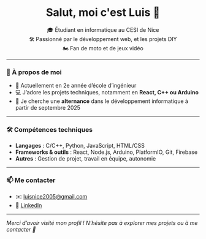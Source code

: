 <h1 align="center">Salut, moi c'est Luis 👋</h1>

<p align="center">
  🎓 Étudiant en informatique au CESI de Nice <br>
  🛠️ Passionné par le développement web, et les projets DIY <br>
  🏍️ Fan de moto et de jeux vidéo <br>
</p>

---

### 🧠 À propos de moi

- 🔧 Actuellement en 2e année d’école d’ingénieur
- 💻 J’adore les projets techniques, notamment en **React, C++ ou Arduino**
- 📅 Je cherche une **alternance** dans le développement informatique à partir de septembre 2025

---

### 🛠️ Compétences techniques

- **Langages** : C/C++, Python, JavaScript, HTML/CSS
- **Frameworks & outils** : React, Node.js, Arduino, PlatformIO, Git, Firebase
- **Autres** : Gestion de projet, travail en équipe, autonomie

---

### 📫 Me contacter

- ✉️ [luisnice2005@gmail.com](mailto:luisnice2005@gmail.com)
- 💼 [LinkedIn](https://www.linkedin.com/in/luis-fernandes-b2a6022b6/)

---

*Merci d’avoir visité mon profil ! N’hésite pas à explorer mes projets ou à me contacter 🚀*
